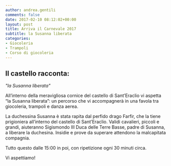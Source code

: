```yaml
---
author: andrea.gentili
comments: false
date: 2017-02-10 08:12:02+00:00
layout: post
title: Arriva il Carnevale 2017
subtitle: la Susanna liberata
categories:
- Giocoleria
- Trampoli
- Corso di giocoleria
---
```


## Il castello racconta:
*"la Susanna liberata"* 

All’interno della meravigliosa cornice del castello di Sant’Eraclio vi aspetta “la Susanna liberata”: un percorso che vi accompagnerà in una favola tra giocoleria, trampoli e danza aerea.

La duchessina Susanna è stata rapita dal perfido drago Farfir, che la tiene prigioniera all’interno del castello di Sant’Eraclio.
Validi cavalieri, piccoli e grandi, aiuteranno Sigismondo III Duca delle Terre Basse, padre di Susanna, a liberare la duchesina.
Insidie e prove da superare attendono la malcapitata compagnia.

Tutto questo dalle 15:00 in poi, con ripetizione ogni 30 minuti circa.

Vi aspettiamo!

